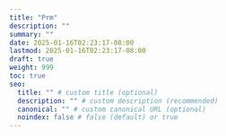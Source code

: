 ```yaml
---
title: "Prm"
description: ""
summary: ""
date: 2025-01-16T02:23:17-08:00
lastmod: 2025-01-16T02:23:17-08:00
draft: true
weight: 999
toc: true
seo:
  title: "" # custom title (optional)
  description: "" # custom description (recommended)
  canonical: "" # custom canonical URL (optional)
  noindex: false # false (default) or true
---
```

